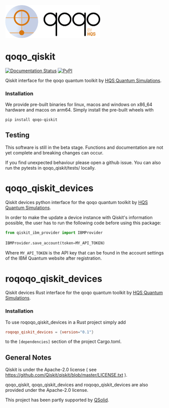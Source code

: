 <img src="qoqo_Logo_vertical_color.png" alt="qoqo logo" width="300" />

# qoqo_qiskit
[![Documentation Status](https://img.shields.io/badge/docs-documentation-green)](https://hqsquantumsimulations.github.io/qoqo-qiskit/)
[![PyPI](https://img.shields.io/pypi/v/qoqo_qiskit)](https://pypi.org/project/qoqo_qiskit/)

Qiskit interface for the qoqo quantum toolkit by [HQS Quantum Simulations](https://quantumsimulations.de).

### Installation

We provide pre-built binaries for linux, macos and windows on x86_64 hardware and macos on arm64. Simply install the pre-built wheels with

```shell
pip install qoqo-qiskit
```

## Testing

This software is still in the beta stage. Functions and documentation are not yet complete and breaking changes can occur.

If you find unexpected behaviour please open a github issue. You can also run the pytests in qoqo_qiskit/tests/ locally.


# qoqo_qiskit_devices

Qiskit devices python interface for the qoqo quantum toolkit by [HQS Quantum Simulations](https://quantumsimulations.de).

In order to make the update a device instance with Qiskit's information possible, the user has to run the following code before using this package:
```python
from qiskit_ibm_provider import IBMProvider

IBMProvider.save_account(token=MY_API_TOKEN)
```
Where `MY_API_TOKEN` is the API key that can be found in the account settings of the IBM Quantum website after registration.

# roqoqo_qiskit_devices

Qiskit devices Rust interface for the qoqo quantum toolkit by [HQS Quantum Simulations](https://quantumsimulations.de).

### Installation

To use roqoqo_qiskit_devices in a Rust project simply add

```TOML
roqoqo_qiskit_devices = {version="0.1"}
```

to the `[dependencies]` section of the project Cargo.toml.

## General Notes

Qiskit is under the Apache-2.0 license ( see https://github.com/Qiskit/qiskit/blob/master/LICENSE.txt ).

qoqo_qiskit, qoqo_qiskit_devices and roqoqo_qiskit_devices are also provided under the Apache-2.0 license.

This project has been partly supported by [QSolid](https://www.q-solid.de/).